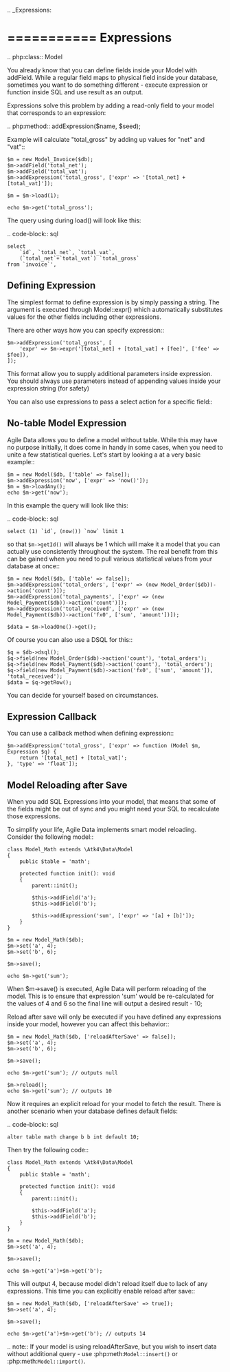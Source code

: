 
.. _Expressions:

===========
Expressions
===========

.. php:class:: Model

You already know that you can define fields inside your Model with addField.
While a regular field maps to physical field inside your database, sometimes you
want to do something different - execute expression or function inside SQL and
use result as an output.

Expressions solve this problem by adding a read-only field to your model that
corresponds to an expression:

.. php:method:: addExpression($name, $seed);

Example will calculate "total_gross" by adding up values for "net" and "vat"::

    $m = new Model_Invoice($db);
    $m->addField('total_net');
    $m->addField('total_vat');
    $m->addExpression('total_gross', ['expr' => '[total_net] + [total_vat]']);

    $m = $m->load(1);

    echo $m->get('total_gross');

The query using during load() will look like this:

.. code-block:: sql

    select
        `id`, `total_net`, `total_vat`,
        (`total_net`+`total_vat`) `total_gross`
    from `invoice`',

Defining Expression
-------------------

The simplest format to define expression is by simply passing a string. The
argument is executed through Model::expr() which automatically substitutes
values for the other fields including other expressions.

There are other ways how you can specify expression::

    $m->addExpression('total_gross', [
        'expr' => $m->expr('[total_net] + [total_vat] + [fee]', ['fee' => $fee]),
    ]);

This format allow you to supply additional parameters inside expression.
You should always use parameters instead of appending values inside your
expression string (for safety)

You can also use expressions to pass a select action for a specific field::

No-table Model Expression
-------------------------

Agile Data allows you to define a model without table. While this may have
no purpose initially, it does come in handy in some cases, when you need to
unite a few statistical queries. Let's start by looking a at a very basic
example::

    $m = new Model($db, ['table' => false]);
    $m->addExpression('now', ['expr' => 'now()']);
    $m = $m->loadAny();
    echo $m->get('now');

In this example the query will look like this:

.. code-block:: sql

    select (1) `id`, (now()) `now` limit 1

so that ``$m->getId()`` will always be 1 which will make it a model that you can
actually use consistently throughout the system. The real benefit from this
can be gained when you need to pull various statistical values from your
database at once::

    $m = new Model($db, ['table' => false]);
    $m->addExpression('total_orders', ['expr' => (new Model_Order($db))->action('count')]);
    $m->addExpression('total_payments', ['expr' => (new Model_Payment($db))->action('count')]);
    $m->addExpression('total_received', ['expr' => (new Model_Payment($db))->action('fx0', ['sum', 'amount'])]);

    $data = $m->loadOne()->get();

Of course you can also use a DSQL for this::

    $q = $db->dsql();
    $q->field(new Model_Order($db)->action('count'), 'total_orders');
    $q->field(new Model_Payment($db)->action('count'), 'total_orders');
    $q->field(new Model_Payment($db)->action('fx0', ['sum', 'amount']), 'total_received');
    $data = $q->getRow();

You can decide for yourself based on circumstances.

Expression Callback
-------------------

You can use a callback method when defining expression::

    $m->addExpression('total_gross', ['expr' => function (Model $m, Expression $q) {
        return '[total_net] + [total_vat]';
    }, 'type' => 'float']);

Model Reloading after Save
--------------------------

When you add SQL Expressions into your model, that means that some of the fields
might be out of sync and you might need your SQL to recalculate those expressions.

To simplify your life, Agile Data implements smart model reloading. Consider
the following model::

    class Model_Math extends \Atk4\Data\Model
    {
        public $table = 'math';

        protected function init(): void
        {
            parent::init();

            $this->addField('a');
            $this->addField('b');

            $this->addExpression('sum', ['expr' => '[a] + [b]']);
        }
    }

    $m = new Model_Math($db);
    $m->set('a', 4);
    $m->set('b', 6);

    $m->save();

    echo $m->get('sum');

When $m->save() is executed, Agile Data will perform reloading of the model.
This is to ensure that expression 'sum' would be re-calculated for the values of
4 and 6 so the final line will output a desired result - 10;

Reload after save will only be executed if you have defined any expressions
inside your model, however you can affect this behavior::

    $m = new Model_Math($db, ['reloadAfterSave' => false]);
    $m->set('a', 4);
    $m->set('b', 6);

    $m->save();

    echo $m->get('sum'); // outputs null

    $m->reload();
    echo $m->get('sum'); // outputs 10

Now it requires an explicit reload for your model to fetch the result. There
is another scenario when your database defines default fields:

.. code-block:: sql

    alter table math change b b int default 10;

Then try the following code::

    class Model_Math extends \Atk4\Data\Model
    {
        public $table = 'math';

        protected function init(): void
        {
            parent::init();

            $this->addField('a');
            $this->addField('b');
        }
    }

    $m = new Model_Math($db);
    $m->set('a', 4);

    $m->save();

    echo $m->get('a')+$m->get('b');

This will output 4, because model didn't reload itself due to lack of any
expressions. This time you can explicitly enable reload after save::

    $m = new Model_Math($db, ['reloadAfterSave' => true]);
    $m->set('a', 4);

    $m->save();

    echo $m->get('a')+$m->get('b'); // outputs 14

.. note:: If your model is using reloadAfterSave, but you wish to insert
    data without additional query - use :php:meth:`Model::insert()` or
    :php:meth:`Model::import()`.
